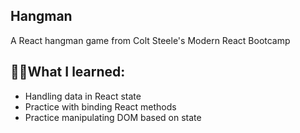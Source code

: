 ## Hangman
A React hangman game from Colt Steele's Modern React Bootcamp


## 👨‍🎓What I learned:

- Handling data in React state 
- Practice with binding React methods
- Practice manipulating DOM based on state